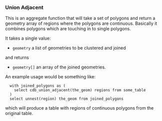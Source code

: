 ### Union Adjacent

This is an aggregate function that will take a set of polygons and return a geometry array
of regions where the polygons are continuous. Basically it combines polygons
which are touching in to single polygons.

It takes a single value:

* `geometry` a list of geometries to be clustered and joined

and returns

* `geometry[]` an array of the joined geometries.

An example usage would be something like:

```postgresql
  with joined_polygons as (
    select cdb_union_adjacent(the_geom) regions from some_table
  )
  select unnest(region) the_geom from joined_polygons
```

which will produce a table with regions of continuous polygons from the original
table.
